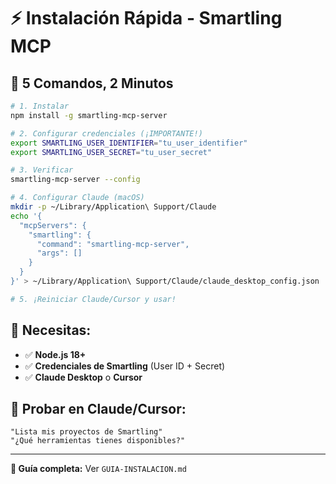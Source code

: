 # ⚡ **Instalación Rápida - Smartling MCP**

## 🚀 **5 Comandos, 2 Minutos**

```bash
# 1. Instalar
npm install -g smartling-mcp-server

# 2. Configurar credenciales (¡IMPORTANTE!)
export SMARTLING_USER_IDENTIFIER="tu_user_identifier"
export SMARTLING_USER_SECRET="tu_user_secret"

# 3. Verificar
smartling-mcp-server --config

# 4. Configurar Claude (macOS)
mkdir -p ~/Library/Application\ Support/Claude
echo '{
  "mcpServers": {
    "smartling": {
      "command": "smartling-mcp-server",
      "args": []
    }
  }
}' > ~/Library/Application\ Support/Claude/claude_desktop_config.json

# 5. ¡Reiniciar Claude/Cursor y usar!
```

## 🔑 **Necesitas:**
- ✅ **Node.js 18+**
- ✅ **Credenciales de Smartling** (User ID + Secret)
- ✅ **Claude Desktop** o **Cursor**

## 🤖 **Probar en Claude/Cursor:**
```
"Lista mis proyectos de Smartling"
"¿Qué herramientas tienes disponibles?"
```

---
**📖 Guía completa:** Ver `GUIA-INSTALACION.md` 